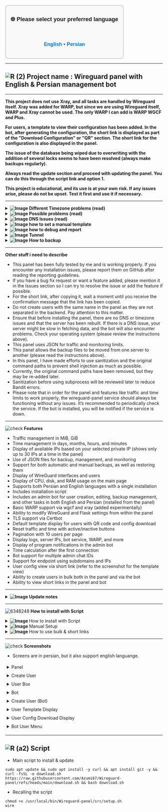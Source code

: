 <div align="center" style="font-family: Arial, sans-serif; font-size: 18px; font-weight: bold; border: 2px solid #ccc; border-radius: 10px; padding: 15px; background-color: #f9f9f9; display: inline-block; line-height: 1.2;">

🌐 Please select your preferred language

<br>

<a href="https://github.com/Azumi67/Wireguard-panel/blob/main/README-en.md" style="font-size: 16px; font-weight: bold; text-decoration: none; color: #0078d7;">English</a>
<span style="font-size: 16px; color: #555;">•</span>
<a href="https://github.com/Azumi67/Wireguard-panel/blob/main/README.md" style="font-size: 16px; font-weight: bold; text-decoration: none; color: #0078d7;">Persian</a>

</div>

------------------------
![R (2)](https://github.com/Azumi67/PrivateIP-Tunnel/assets/119934376/a064577c-9302-4f43-b3bf-3d4f84245a6f)
Project name : Wireguard panel with English & Persian management bot
---------------------------------------------------------------
----------------------------------

**This project does not use Xray, and all tasks are handled by Wireguard itself. Xray was added for WARP, but since we are using Wireguard itself, WARP and Xray cannot be used. The only WARP I can add is WARP WGCF and Plus.**

**For users, a template to view their configuration has been added. In the bot, after generating the configuration, the short link is displayed as part of the "Download Configuration" or "QR" section. The short link for the configuration is also displayed in the panel.**

**The issue of the database being wiped due to overwriting with the addition of several locks seems to have been resolved (always make backups regularly).**

**Always read the update section and proceed with updating the panel. You can do this through the script link and option 1.**

**This project is educational, and its use is at your own risk. If any issues arise, please do not be upset. Test it first and use it if necessary.**

--------

 <div align="left">
  <details>
    <summary><strong><img src="https://github.com/user-attachments/assets/bf3c8113-cdd1-4c57-a744-796d7530d565" alt="Image"> Different Timezone problems (read)</strong></summary>

------------------------------------ 

- If you have installed an optimizer and the time and usage calculation stops, it is likely due to two conflicting timezones in your system. Until this is resolved, the issue will not be fixed.
- You need to use the following commands to synchronize your timezone and local time.
- After syncing, you should reset the panel.
  
```
cat /etc/timezone
you should see something like this : Etc/UTC, Europe/Berlin
ls -l /etc/localtime
you will see something like this :  /usr/share/zoneinfo/Europe/Berlin
there is a difference between then and it should be fixed 
echo "Europe/Berlin" | sudo tee /etc/timezone
sudo dpkg-reconfigure -f noninteractive tzdata
cat /etc/timezone
ls -l /etc/localtime
make sure that both of timezone are similar.
timedatectl
you are good to go, reset the wireguard panel
```

------------------------------------ 

  </details>
</div>
 <div align="left">
  <details>
    <summary><strong><img src="https://github.com/user-attachments/assets/0ddf06f0-04c1-4d5a-bbb8-d784015e93d2" alt="Image"> Possible problems (read)</strong></summary>

------------------------------------ 

  - If your server has DNS issues, first resolve those or use a server and OS that do not have such issues. You can even remove the DNS settings from the Wireguard configuration.
  - It is recommended to use Debian 12. I didn't have any issues on Debian 12 and AMD.
  - Do not create two users with the same name on the same interface.
  - Always check the logs if you encounter any issues, or change the debug option in `config.yaml` to true.
  - If your service stops working after a reset, the issue is likely with the virtual environment. The `venv` folder is located in `/usr/local/bin/Wireguard-panel/src`. Fix the issue there.
  - If you are using an OS that has issues with `iproute` and `wireguard-tools`, make sure those issues are resolved. This panel uses the main command paths located in `/sbin`. Below are some examples. If this becomes too troublesome, let me know, and I can remove the main path to fix the issue. However, this shouldn't cause problems on most OS.
  - For now, I have removed the main command paths, and this will be reviewed in Bandit to see what happens later.
  - You should note that I have not tested the panel on mobile devices. You may encounter issues, so it is recommended to connect using a computer or use the bot on mobile.
  - Start your WireGuard configuration from `wg0.conf` and avoid using random names.
  - Don’t forget your username and password, and make sure to use the "Remember Me" option.
  - Be sure to check your installed OS for such issues, as the panel will not work if those problems exist.
  - If others wish, they can test other OS versions and add them to the panel.
  - The panel will not cause interference with your tunnel. Use local IPs along with the tunnel. Make sure to clear the cache and data storage on your mobile client, as the tunnel may not work in such cases.
  - Use local IPs if there are restrictions on your server. For example, Geneve - Local Script Link: https://github.com/Azumi67/6TO4-GRE-IPIP-SIT
  - After updating the panel, always reset the panel. The update process is to run the script with option 10, or download the script and execute it on the server with option 1. After the update finishes, please reset both the panel and the bot.
  

------------------------------------ 

  </details>
</div>

 <div align="left">
  <details>
    <summary><strong><img src="https://github.com/user-attachments/assets/0ddf06f0-04c1-4d5a-bbb8-d784015e93d2" alt="Image"> DNS Issues (read)</strong></summary>

------------------------------------ 

- If your server has DNS issues, both the panel's performance will degrade and the bot will stop working. I have removed the DNS section from the script.
- If your server has DNS issues, you can use an optimizer.
- On Debian 12 and Ubuntu 24 servers, you can use the following commands:

<div align="left">
  
```
sudo nano /etc/systemd/resolved.conf
## add these inside it##
[Resolve]
DNS=1.1.1.1 8.8.8.8
FallbackDNS=1.0.0.1 8.8.4.4
### now Ctrl + x , y to save ###

sudo systemctl restart systemd-resolved
sudo rm /etc/resolv.conf
sudo ln -s /run/systemd/resolve/resolv.conf /etc/resolv.conf
cat /etc/resolv.conf

```
- If your /etc/resolv.conf configuration is reset every few minutes, you can use a cron job to handle this.

```
crontab -e
* * * * * echo -e "nameserver 1.1.1.1\nnameserver 1.0.0.1" > /etc/resolv.conf

```

- If your issue is not resolved even after using the optimizer, clearing WireGuard's DNS, using systemd-resolve, and setting up a cron job, you should consider changing your server. Preferably, use Debian 12 AMD.
- I haven’t encountered any issues on the DigitalOcean servers I’ve tested so far.


------------------------------------ 

</details>
</div>

 <div align="left">
  <details>
    <summary><strong><img src="https://github.com/user-attachments/assets/79ca8970-1e05-4e60-bc7c-aa12f3573bbc" alt="Image"> how to set a manual template</strong></summary>

------------------------------------ 
- In the Peers section, there is a default template. You can use your own custom template.
- Create a template with dimensions of 430 by 500 and place it in the directory `/usr/local/bin/Wireguard-panel/src/static/images` with the name `template.jpg`.
- Reset the panel. From now on, your custom template will be displayed.

------------------------------------ 

</details>
</div>

 <div align="left">
  <details>
    <summary><strong><img src="https://github.com/user-attachments/assets/dbbc44c0-06c0-405d-80f8-fb8c3a79a874" alt="Image"> how to debug and report</strong></summary>

------------------------------------ 

- If you had a problem, you can use these commands to find them and report or fix it by yourself.
  
```
systemctl status wireguard-panel
systemctl stop wireguard-panel
---------------------------------------
## change debug=false >> debug=true

nano /usr/local/bin/Wireguard-panel/src/config.yaml
/usr/local/bin/Wireguard-panel/src/venv/bin/python3 /usr/local/bin/Wireguard-panel/src/app.py
```
  
- for bot, it is the same
  
```
systemctl status telegram-bot-en
systemctl stop telegram-bot-en
/usr/local/bin/Wireguard-panel/src/venv/bin/python /usr/local/bin/Wireguard-panel/src/telegram/robot.py

```
 
- after the problem is fixed, just reset the wireguard panel

---------------

</details>
</div>


 <div align="left">
  <details>
    <summary><strong><img src="https://github.com/user-attachments/assets/1bd45cc6-b800-40b1-a94d-03ed1dac6ce5" alt="Image"> Tunnel</strong></summary>

------------------------------------ 
- I personally use a local IP with my own port forwarding program (for personal use): https://github.com/Azumi67/proxyforwarder
- You can use local IP and dokodemo as well.
- Port forwarding might not be useful for your case. Therefore, you can use reverse proxies like frp, backhaul, or even tunnels like udp2raw and Chisel.
- For local IP, you can use this script: https://github.com/Azumi67/6TO4-GRE-IPIP-SIT
- If you still face issues, you should do a few things. Test the tunnel with the optimizer and also keep an eye on the ufw firewall.
- Be aware that sometimes the WireGuard client on your computer or mobile can cause 92B to get stuck. Restart your computer and clear the date storage and cache on your mobile.
- If you still have issues, you should change your external server. After that, your problem should be solved.
- Most of the WireGuard tunnel issues are summarized in these points.



</details>
</div>
<div align="left">
  <details>
    <summary><strong><img src="https://github.com/user-attachments/assets/5ca10d06-15c9-45b6-99d0-498bf4e80c9c" alt="Image"> How to backup</strong></summary>

------------------------------------ 
- Create a manual backup from the panel or bot. This will be saved as manualbackup.zip in the backups folder.
- This file backs up the contents of the wg interface and the database.
- If you install the panel again, place this file in the backups folder and restore it using the bot or the panel. There is an option with this name in both the panel and the bot.
- Another method for restoring user backups is to open this zip file and copy the contents of wg0.conf or wg1.conf into the /etc/wireguard folder, and the db folder into /usr/local/bin/Wireguard-panel/src/db.
- Alternatively, you can copy the entire panel to your computer. It’s better to test these methods beforehand so you are familiar with how they work.
- After restoring the backup, you must restart the panel service (wireguard-panel) and the bot. All interfaces must also be disabled and re-enabled once.
- Make backups reguraly.



</details>
</div>

-------------------

**Other stuff i need to describe**

- This panel has been fully tested by me and is working properly. If you encounter any installation issues, please report them on GitHub after reading the reporting guidelines.
- If you have a bug fix request or want a feature added, please mention it in the Issues section so I can try to resolve the issue or add the feature if possible.
- For the short link, after copying it, wait a moment until you receive the confirmation message that the link has been copied.
- Do not create users with the same name in the panel as they are not separated in the backend. Pay attention to this matter.
- Ensure that before installing the panel, there are no DNS or timezone issues and that the server has been rebuilt. If there is a DNS issue, your server might be slow in fetching data, and the bot will also encounter problems. Check your operating system (please review the instructions above).
- This panel uses JSON for traffic and monitoring limits.
- This panel allows the backup files to be moved from one server to another (please read the instructions above).
- In this panel, I have made efforts to use sanitization and the original command paths to prevent shell injection as much as possible.
- Currently, the original command paths have been removed, but they may be re-added later.
- Sanitization before using subprocess will be reviewed later to reduce Bandit errors.
- Please note that in order for the panel and features like traffic and time limits to work properly, the wireguard-panel service should always be functioning without any issues. It’s recommended to periodically check the service. If the bot is installed, you will be notified if the service is down.



----------------------------------

![check](https://github.com/Azumi67/PrivateIP-Tunnel/assets/119934376/13de8d36-dcfe-498b-9d99-440049c0cf14)
**Features**

- Traffic management in MiB, GiB
- Time management in days, months, hours, and minutes
- Display of available IPs based on your selected private IP (shows only up to 30 IPs at a time in the panel)
- Use of JSON files for backup, management, and monitoring
- Support for both automatic and manual backups, as well as restoring them
- Display of WireGuard interfaces and users
- Display of CPU, disk, and RAM usage on the main page
- Supports both Persian and English languages with a single installation
- Includes installation script
- Includes an admin bot for user creation, editing, backup management, and other tasks in both English and Persian (installed from the panel)
- Basic WARP support via wgcf and xray (added experimentally)
- Ability to modify WireGuard and Flask settings from within the panel
- TLS support via Certbot
- Default template display for users with QR code and config download
- Reset traffic and time with active/inactive buttons
- Pagination with 10 users per page
- Display logs, server IPs, bot service, WARP, and more
- Display of program notifications in the admin bot
- Time calculation after the first connection
- Bot support for multiple admin chat IDs
- Support for endpoint using subdomains and IPs
- User config view via short link (refer to the screenshot for the template view)
- Ability to create users in bulk both in the panel and via the bot
- Ability to view short links in the panel and bot


-------
  <div align="left">
  <details>
    <summary><strong><img src="https://github.com/Azumi67/Rathole_reverseTunnel/assets/119934376/3cfd920d-30da-4085-8234-1eec16a67460" alt="Image"> Update notes</strong></summary>
  
------------------------------------ 

- The Persian and English bots have been updated to support compact mode menus.
- The update script has been modified to trigger with the `wire` command.
- Updated `app.py` for redirecting the registration page to login if a username and password exist (thanks to opiran for mentioning this).
- Updated `script-fa.js` to fix the issue of refreshing the peer list when filters are active.
- The issue with the panel not loading due to the addition of the `pytz` module has been fixed.
- The main command paths have been removed temporarily, and this topic is considered for review in Bandit to see how it evolves.
- The update script now supports panel updates via either `download.sh` or `wire` (added experimentally).
- For the bot: Only the admin chat ID will have access to the bot.
- For the bot: Peer creation information has been made more complete, with `mtu` added.
- For the bot: The "first usage" section calculates time after the first connection.
- For the bot: Fixed the `mtu` issue in the settings.
- The update now supports multiple admin chat IDs. Use commas, like `674565756, 6545675`.
- The update adds support for subdomains instead of using an IP.
- The `telegram.yaml` file has been updated for encryption.
- An update has been added for disabling/enabling notifications based on the health status of `app.py`.
- Pagination has been updated to avoid returning to the first page.
- The issue with the Persian bot disappearing has been fixed.
- The `keepalive` feature has been added to the bot.
- The update for available IPs in the bot now works correctly, showing available IPs.
- Timezone update has been implemented in `app.py`.
- The issue with deleting peers from the main page has been fixed.
- `app.py` has been updated to monitor traffic so that usage doesn’t reset after server reboot.
- Mismatches in the JSON file have been fixed.
- The issue with resetting and not editing interfaces other than the default has been resolved.
- The bot now includes additional information for downloading config files and QR codes.
- The script update ensures that your templates won't be overwritten. Update via the script inside GitHub (make sure to reset the panel and bot after updating).
- The bot now correctly resets traffic and usage.
- The bot will display the contents of the `conf` file underneath it.
- Temporarily added `tmp` before saving to the JSON files and locked the monitor and decrement functions to see if this resolves the issue of JSON files being deleted.
- An update has been added to prevent showing users from an interface when pagination is used.
- A checkbox has been added for activation when `geosites` are present.
- A lock has been added to all paths that write the JSON file to ensure the proper sequence of commands (may take time due to the lock).
- The update for blocking users after expiration now works correctly.
- The config view template for users has been added. After creating the config in the bot, the short link to the config will be visible in the config download or QR section. It will be shown separately in both.
- Fixed issues with short links and the time not displaying correctly in the template.
- Fixed the issue with user display limits.
- Updated the template to properly show remaining time and volume.
- Pagination update: Added transition animation for the WireGuard config and pagination.
- Added an update for deletion: If a user isn’t found on the page, it returns to the previous page. If the user is found, it stays on the same page. The same applies to editing a user.
- The toggle peer update now resets traffic properly, by first deleting the public key before adding it again. Previously, traffic was reset but didn’t work with toggle peer.
- Update for the panel and bot to support bulk user creation. A `-1` is appended to each user’s name.
- The update for the short link in the panel allows users to copy their short link if available. Wait a moment to receive the confirmation message in the panel after copying.



</details>
</div>

----------------------

![6348248](https://github.com/Azumi67/PrivateIP-Tunnel/assets/119934376/398f8b07-65be-472e-9821-631f7b70f783)
**How to install with Script**
 <div align="left">
  <details>
    <summary><strong><img src="https://github.com/Azumi67/Rathole_reverseTunnel/assets/119934376/fcbbdc62-2de5-48aa-bbdd-e323e96a62b5" alt="Image"> </strong>How to install with Script</summary>

------------------------------------ 

- Run the script first
 
```
sudo apt update && sudo apt install -y curl && apt install git -y && curl -fsSL -o download.sh https://raw.githubusercontent.com/Azumi67/Wireguard-panel/refs/heads/main/download.sh && bash download.sh
```


<p align="left">
  <img src="https://github.com/user-attachments/assets/3c70376b-330b-4ffe-b8f2-60ed18f80a30" alt="Image" />
</p>


- First install everything until you reach number 4

<p align="left">
  <img src="https://github.com/user-attachments/assets/9a7379c1-f19d-491d-847d-de5342f2c218" alt="Image" />
</p>

- First, enter the port for your panel, and adjust other settings based on available resources if necessary, or proceed with the default settings to the next step.
- Enter the program's password key.
- If you need TLS, enter "yes"; if you don't need it, enter "No" to use without TLS.
- If you enter "yes" for TLS, you will need to provide your subdomain and email. Make sure that your subdomain's DNS is correctly linked to your server's IP.
- If you encounter installation issues, manually install Certbot and then return to this step.
- If you're not using TLS, your dashboard address will be `http://publicip:port/home`; if using TLS, it will be `https://subdomain:port/home`.

<p align="left">
  <img src="https://github.com/user-attachments/assets/5f861a94-bb47-4cd2-82ef-cf8c6d78a85c" alt="Image" />
</p>

- The next step is setting up the WireGuard configuration.
- Always start with the `wg0` configuration, followed by `wg1` and `wg2`.
- The private IP should be version 4, and there is no need for an IPv6 address.
- Enter the port and other required details.
- If you are using a firewall, make sure to open the port and the private IP range.

<p align="left">
  <img src="https://github.com/user-attachments/assets/c4ce3873-ebd3-435e-8a66-d66a9cf9f260" alt="Image" />
</p>

- This step is for instructional purposes and is only done after installing the script and inside the panel. Please note that to use the bot in English, first change the panel's language to English, then install the bot. The same applies for Persian.
- You can install the bot from within the panel. As seen in the screenshot, enter the bot token you received from @BotFather.
- The address of the page will depend on whether you're using TLS or not. If you're not using TLS, it should be `http://publicip:port`, and if you're using TLS, it should be `https://subdomain:port`.
- The next section is the API key that you received from the panel.
- The next section is the admin chat ID of the bot you created inside BotFather. You can find this by using @userinfobot to get your bot's ID.
- To add multiple admin chat IDs, just enter them separated by commas, like this: `676676767, 67676767` (use commas as shown).
- Please use only one bot, either Persian or English.
- Then, install options 6 and 7 of the script, and your panel will be ready.
- On the main page, you'll see your dashboard address.


------------------

  </details>
</div>  

 <div align="left">
  <details>
    <summary><strong><img src="https://github.com/Azumi67/Rathole_reverseTunnel/assets/119934376/fcbbdc62-2de5-48aa-bbdd-e323e96a62b5" alt="Image"> </strong>Manual Setup</summary>

------------------------------------ 


<div align="left">
  
```
sudo apt update && sudo apt install git -y
cd /usr/local/bin
sudo git clone https://github.com/Azumi67/Wireguard-panel.git
cd /usr/local/bin/Wireguard-panel

sudo apt install -y python3 python3-pip python3-venv git redis nftables iptables wireguard-tools iproute2 \
    fonts-dejavu certbot curl software-properties-common wget

sudo systemctl enable redis-server.service
sudo systemctl start redis-server.service
sudo systemctl status redis-server.service

# creating env

python3 --version
sudo apt update && sudo apt install python3 python3-pip python3-venv
python3 -m venv /usr/local/bin/Wireguard-panel/src/venv
source /usr/local/bin/Wireguard-panel/src/venv/bin/activate
pip install --upgrade pip
pip install python-dotenv python-telegram-bot aiohttp matplotlib qrcode "python-telegram-bot[job-queue]" pyyaml flask-session Flask SQLAlchemy Flask-Limiter Flask-Bcrypt Flask-Caching jsonschema psutil pytz requests pynacl apscheduler redis werkzeug jinja2 fasteners gunicorn pexpect cryptography Pillow arabic-reshaper python-bidi

sudo apt-get install -y libsystemd-dev
deactivate

# permissions

chmod 644 /usr/local/bin/Wireguard-panel/src/config.yaml
chmod -R 600 /usr/local/bin/Wireguard-panel/src/db
chmod -R 700 /usr/local/bin/Wireguard-panel/src/backups
chmod 644 /usr/local/bin/Wireguard-panel/src/telegram/telegram.yaml
chmod 644 /usr/local/bin/Wireguard-panel/src/telegram/config.json
chmod 644 /usr/local/bin/Wireguard-panel/src/install_progress.json
chmod 644 /usr/local/bin/Wireguard-panel/src/api.json
chmod 744 /usr/local/bin/Wireguard-panel/src/install_telegram.sh
chmod 744 /usr/local/bin/Wireguard-panel/src/install_telegram-fa.sh
chmod -R 644 /usr/local/bin/Wireguard-panel/src/static/fonts
chmod -R 644 /usr/local/bin/Wireguard-panel/src/telegram/static/fonts
chmod -R 755 /etc/wireguard

```

- Flask & gunicorn configuration :

```
nano /usr/local/bin/Wireguard-panel/src/config.yaml

###
flask:
  port: 8443
  tls: true
  cert_path: "/etc/letsencrypt/live/subdomain.com/fullchain.pem"
  key_path: "/etc/letsencrypt/live/subdomain.com/privkey.pem"
  secret_key: "azumi"
  debug: false

gunicorn:
  workers: 2
  threads: 1
  loglevel: "info"
  timeout: 120
  accesslog: ""
  errorlog: ""

wireguard:
  config_dir: "/etc/wireguard"
##

```

- Wireguard configuration :

```
nano /etc/wireguard/wg0.conf

##
[Interface]
Address = 166.66.66.1/25
ListenPort = 20821
PrivateKey = aBY+lbhuOlBknLDDi2MbI11LZKEDGOSsvIbWQDuCSX0=
MTU = 1380
DNS = 1.1.1.1

PostUp = iptables -I INPUT -p udp --dport 20821 -j ACCEPT
PostUp = iptables -I FORWARD -i eth0 -o wg0 -j ACCEPT
PostUp = iptables -I FORWARD -i wg0 -j ACCEPT
PostUp = iptables -t nat -A POSTROUTING -o eth0 -j MASQUERADE

PostDown = iptables -D INPUT -p udp --dport 20821 -j ACCEPT
PostDown = iptables -D FORWARD -i eth0 -o wg0 -j ACCEPT
PostDown = iptables -D FORWARD -i wg0 -j ACCEPT
PostDown = iptables -t nat -D POSTROUTING -o eth0 -j MASQUERADE

##

Commands for generating private & pub key :
wg genkey | tee privatekey
cat privatekey | wg pubkey > publickey


```

- Wireguard panel service
```
nano /etc/systemd/system/wireguard-panel.service

##
[Unit]
Description=Wireguard Panel
After=network.target

[Service]
User=root
WorkingDirectory=/usr/local/bin/Wireguard-panel/src
ExecStart=/usr/local/bin/Wireguard-panel/src/venv/bin/python3 /usr/local/bin/Wireguard-panel/src/app.py
Restart=always
Environment=PATH=/usr/local/bin/Wireguard-panel/src/venv/bin:/usr/local/sbin:/usr/local/bin:/usr/sbin:/usr/bin:/sbin:/bin
Environment=LANG=en_US.UTF-8
Environment=LC_ALL=en_US.UTF-8

[Install]
WantedBy=multi-user.target

##
```
------------------------------------ 

  </details>
</div>  
<div align="left">
  <details>
    <summary><strong><img src="https://github.com/Azumi67/Rathole_reverseTunnel/assets/119934376/fcbbdc62-2de5-48aa-bbdd-e323e96a62b5" alt="Image"> </strong>How to use bulk & short links</summary>

------------------------------------ 

- To create a user, follow the same process as before, but at the bottom, check the "Add in bulk" box and enter the number of users (should not exceed 50, for example, 10 is good).
- First, give the username, for example, "azumi," then select the user's private IP, and choose the other options as before. Make sure to check the "Add in bulk" box and specify the number of users.
- To display the short link, click on the link and wait for the confirmation message. If the short link exists, you will receive a "success" message.
- The same applies for the bot.
- Click on "bulk," then enter the number of users and the name.


------------------------------------ 

  </details>
</div>  

---------------
![check](https://github.com/user-attachments/assets/723872d1-1594-4d31-b48b-2b1c41adfaa9)
**Screenshots**

- Screens are in persian, but it also support english languange.

<div style="direction: ltr; text-align: left;">
  <details>
    <summary style="font-size: 14px; padding: 5px;">Panel</summary>
    <p style="margin: 0; text-align: left;">
     <p align="left">
      <img src="https://github.com/user-attachments/assets/cb754472-6a4a-4511-acde-b037737b600f" alt="menu screen" style="max-width: 100px; height: auto;" />
    </p>
  </details>

  <details>
    <summary style="font-size: 14px; padding: 5px;">Create User</summary>
    <p style="margin: 0; text-align: left;">
     <p align="left">
      <img src="https://github.com/user-attachments/assets/d8b799b5-8825-4079-bfbb-e68c9fa1c7c5" alt="menu screen" style="max-width: 100px; height: auto;" />
    </p>
  </details>

  <details>
    <summary style="font-size: 14px; padding: 5px;">User Box</summary>
    <p style="margin: 0; text-align: left;">
     <p align="left">
      <img src="https://github.com/user-attachments/assets/ec328904-6e78-4536-a08b-600f3a0c6a64" alt="menu screen" style="max-width: 100px; height: auto;" />
    </p>
  </details>

  <details>
    <summary style="font-size: 14px; padding: 5px;">Bot</summary>
    <p style="margin: 0; text-align: left;">
     <p align="left">
      <img src="https://github.com/user-attachments/assets/33a595b4-8667-4507-a181-764101d6924f" alt="menu screen" style="max-width: 100px; height: auto;" />
    </p>
  </details>

  <details>
    <summary style="font-size: 14px; padding: 5px;">Create User (Bot)</summary>
    <p style="margin: 0; text-align: left;">
     <p align="left">
      <img src="https://github.com/user-attachments/assets/dc478252-de84-4173-9aa8-9233385dbdbd" alt="menu screen" style="max-width: 100px; height: auto;" />
    </p>
  </details>

  <details>
    <summary style="font-size: 14px; padding: 5px;">User Template Display</summary>
    <p style="margin: 0; text-align: left;">
     <p align="left">
      <img src="https://github.com/user-attachments/assets/926d9ee2-fa13-46a4-a998-5b60080e15c2" alt="menu screen" style="max-width: 100px; height: auto;" />
    </p>
  </details>

  <details>
    <summary style="font-size: 14px; padding: 5px;">User Config Download Display</summary>
    <p style="margin: 0; text-align: left;">
     <p align="left">
      <img src="https://github.com/user-attachments/assets/81692c7b-d042-4d09-a1f3-bb1302e24395" alt="menu screen" style="max-width: 100px; height: auto;" />
    </p>
  </details>

  <details>
    <summary style="font-size: 14px; padding: 5px;">Bot User Menu</summary>
    <p style="margin: 0; text-align: left;">
     <p align="left">
      <img src="https://github.com/user-attachments/assets/c8fd5c11-74a9-4393-8977-3431e4f76f73" alt="menu screen" style="max-width: 100px; height: auto;" />
    </p>
  </details>
</div>



-----------------------------------------------------

![R (a2)](https://github.com/Azumi67/PrivateIP-Tunnel/assets/119934376/716fd45e-635c-4796-b8cf-856024e5b2b2)
**Script**
----------------

- Main script to install & update

```
sudo apt update && sudo apt install -y curl && apt install git -y && curl -fsSL -o download.sh https://raw.githubusercontent.com/Azumi67/Wireguard-panel/refs/heads/main/download.sh && bash download.sh

```

- Recalling the script

```
chmod +x /usr/local/bin/Wireguard-panel/src/setup.sh
wire
```
